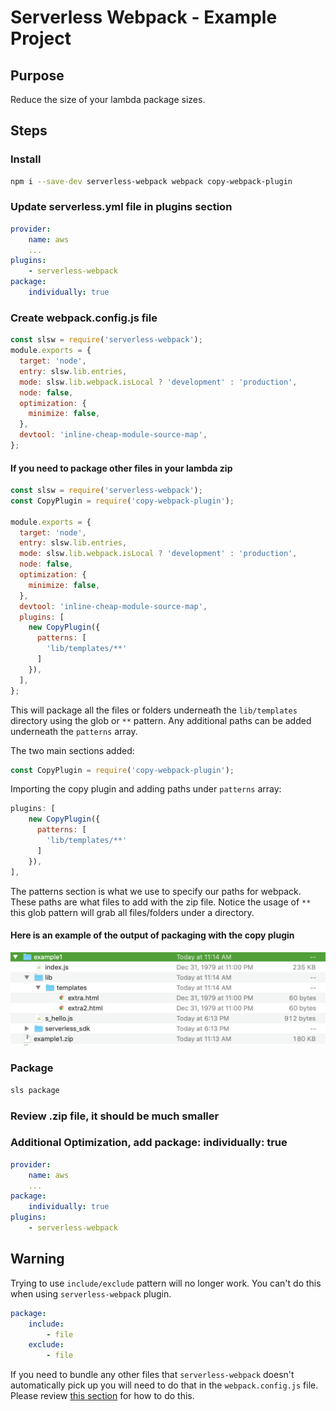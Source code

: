 # Serverless Webpack - Example Project

## Purpose

Reduce the size of your lambda package sizes.

## Steps

### Install

```bash
npm i --save-dev serverless-webpack webpack copy-webpack-plugin
```

### Update serverless.yml file in plugins section

```yaml
provider:
    name: aws
    ...
plugins:
    - serverless-webpack
package:
    individually: true
```

### Create webpack.config.js file

```js
const slsw = require('serverless-webpack');
module.exports = {
  target: 'node',
  entry: slsw.lib.entries,
  mode: slsw.lib.webpack.isLocal ? 'development' : 'production',
  node: false,
  optimization: {
    minimize: false,
  },
  devtool: 'inline-cheap-module-source-map',
};
```

#### If you need to package other files in your lambda zip

```js
const slsw = require('serverless-webpack');
const CopyPlugin = require('copy-webpack-plugin');

module.exports = {
  target: 'node',
  entry: slsw.lib.entries,
  mode: slsw.lib.webpack.isLocal ? 'development' : 'production',
  node: false,
  optimization: {
    minimize: false,
  },
  devtool: 'inline-cheap-module-source-map',
  plugins: [
    new CopyPlugin({
      patterns: [
        'lib/templates/**'
      ]
    }),
  ],
};
```

This will package all the files or folders underneath the `lib/templates` directory using the glob or `**` pattern. Any additional paths can be added underneath the `patterns` array.

The two main sections added:

```js
const CopyPlugin = require('copy-webpack-plugin');
```

Importing the copy plugin and adding paths under `patterns` array:

```js
plugins: [
    new CopyPlugin({
      patterns: [
        'lib/templates/**'
      ]
    }),
],
```

The patterns section is what we use to specify our paths for webpack. These paths are what files to add with the zip file. Notice the usage of `**` this glob pattern will grab all files/folders under a directory.

#### Here is an example of the output of packaging with the copy plugin

<img src="./copy-plugin-zip.png">

### Package

```bash
sls package
```

### Review .zip file, it should be much smaller

### Additional Optimization, add package: individually: true

```yaml
provider:
    name: aws
    ...
package:
    individually: true
plugins:
    - serverless-webpack
```

## Warning

Trying to use `include/exclude` pattern will no longer work. You can't do this when using `serverless-webpack` plugin.

```yaml
package:
    include:
        - file
    exclude:
        - file
```

If you need to bundle any other files that `serverless-webpack` doesn't automatically pick up you will need to do that in the `webpack.config.js` file. Please review [this section](#If-you-need-to-package-other-files-in-your-lambda-zip) for how to do this.

